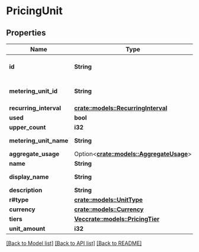 # PricingUnit

## Properties

Name | Type | Description | Notes
------------ | ------------- | ------------- | -------------
**id** | **String** | Universally Unique Identifier | 
**metering_unit_id** | **String** | Universally Unique Identifier | 
**recurring_interval** | [**crate::models::RecurringInterval**](RecurringInterval.md) |  | 
**used** | **bool** |  | 
**upper_count** | **i32** | Upper limit | 
**metering_unit_name** | **String** | Metering unit name | 
**aggregate_usage** | Option<[**crate::models::AggregateUsage**](AggregateUsage.md)> |  | [optional]
**name** | **String** | Name | 
**display_name** | **String** | Display Name | 
**description** | **String** | Description | 
**r#type** | [**crate::models::UnitType**](UnitType.md) |  | 
**currency** | [**crate::models::Currency**](Currency.md) |  | 
**tiers** | [**Vec<crate::models::PricingTier>**](PricingTier.md) |  | 
**unit_amount** | **i32** | Price | 

[[Back to Model list]](../README.md#documentation-for-models) [[Back to API list]](../README.md#documentation-for-api-endpoints) [[Back to README]](../README.md)



